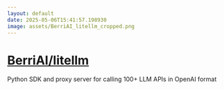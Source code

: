```yaml
---
layout: default
date: 2025-05-06T15:41:57.198930
image: assets/BerriAI_litellm_cropped.png
---
```


# [BerriAI/litellm](https://github.com/BerriAI/litellm)

Python SDK and proxy server for calling 100+ LLM APIs in OpenAI format
